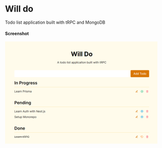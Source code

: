 # Will do

Todo list application built with tRPC and MongoDB

#### Screenshot

![Will do screenshot](./public/img/will-do.png)
